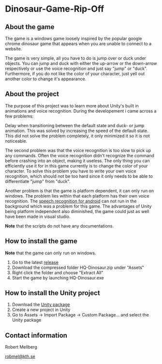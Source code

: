 # Dinosaur-Game-Rip-Off

## About the game

The game is a windows game loosely inspired by the popular google chrome dinosaur game that appears when you are unable to connect to a website.

The game is very simple, all you have to do is jump over or duck under objects. You can jump and duck with either the up-arrow or the down-arrow respectively or use the voice recognition and just say "jump" or "duck". Furthermore, if you do not like the color of your character, just yell out another color to change it's appearance.

## About the project

The purpose of this project was to learn more about Unity's built in animations and voice recognition. During the developement i came across a few problems:

Delay when transitioning between the default state and duck- or jump animation. This was solved by increasing the speed of the default state. This did not solve the problem completely, it only minimized it so it is not noticeable.

The second problem was that the voice recognition is too slow to pick up any commands. Often the voice recognition didn't recognize the command before crashing into an object, making it useless. The only thing you can efficiently use it for in this game currently is to change the color of your character. To solve this problem you have to write your own voice recognition, which should not be too hard since it only needs to be able to differentiate "jump" from "duck".

Another problem is that the game is platform dependent, it can only run on windows. The problem lies within that each platform has their own voice recognition. The [speech recognition for android](https://github.com/gsssrao/UnityAndroidSpeechRecognition) can not run in the background which was a problem for this game. The advantages of Unity being platform independent also diminished, the game could just as well have been made in visual studio.

**Note** that the scripts do not have any documentations.

## How to install the game

**Note** that the game can only run on windows.

1. Go to the latest [release](https://github.com/Robert-Mellberg/Dinosaur-Game-Rip-Off/releases/tag/v1.0)
2. Download the compressed folder HQ-Dinosaur.zip under "Assets"
3. Right click the folder and choose "Extract All"
4. Start the game by launching HQ-Dinosaur.exe

## How to install the Unity project

1. Download the [Unity package](https://github.com/Robert-Mellberg/Dinosaur-Game-Rip-Off/blob/master/DinosaurGameRip-Off.unitypackage)
2. Create a new project in Unity
3. Go to Assets -> Import Package -> Custom Package... and select the Unity package

## Contact information
Robert Mellberg

robmel@kth.se
